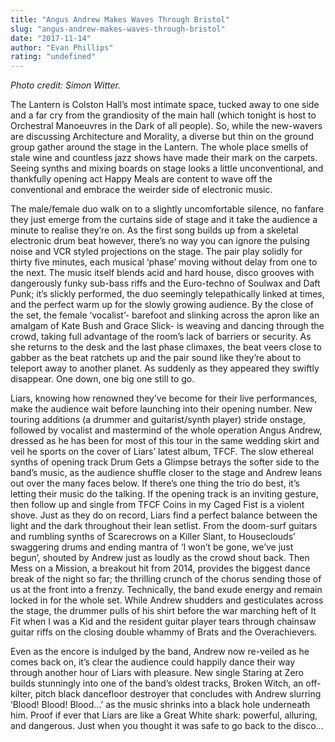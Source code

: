 ```yaml
---
title: "Angus Andrew Makes Waves Through Bristol"
slug: "angus-andrew-makes-waves-through-bristol"
date: "2017-11-14"
author: "Evan Phillips"
rating: "undefined"
---
```


_Photo credit: Simon Witter._

The Lantern is Colston Hall’s most intimate space, tucked away to one side and a far cry from the grandiosity of the main hall (which tonight is host to Orchestral Manoeuvres in the Dark of all people). So, while the new-wavers are discussing Architecture and Morality, a diverse but thin on the ground group gather around the stage in the Lantern. The whole place smells of stale wine and countless jazz shows have made their mark on the carpets. Seeing synths and mixing boards on stage looks a little unconventional, and thankfully opening act Happy Meals are content to wave off the conventional and embrace the weirder side of electronic music.

The male/female duo walk on to a slightly uncomfortable silence, no fanfare they just emerge from the curtains side of stage and it take the audience a minute to realise they’re on. As the first song builds up from a skeletal electronic drum beat however, there’s no way you can ignore the pulsing noise and VCR styled projections on the stage. The pair play solidly for thirty five minutes, each musical ‘phase’ moving without delay from one to the next. The music itself blends acid and hard house, disco grooves with dangerously funky sub-bass riffs and the Euro-techno of Soulwax and Daft Punk; it’s slickly performed, the duo seemingly telepathically linked at times, and the perfect warm up for the slowly growing audience. By the close of the set, the female ‘vocalist’- barefoot and slinking across the apron like an amalgam of Kate Bush and Grace Slick- is weaving and dancing through the crowd, taking full advantage of the room’s lack of barriers or security. As she returns to the desk and the last phase climaxes, the beat veers close to gabber as the beat ratchets up and the pair sound like they’re about to teleport away to another planet. As suddenly as they appeared they swiftly disappear. One down, one big one still to go.

Liars, knowing how renowned they’ve become for their live performances, make the audience wait before launching into their opening number. New touring additions (a drummer and guitarist/synth player) stride onstage, followed by vocalist and mastermind of the whole operation Angus Andrew, dressed as he has been for most of this tour in the same wedding skirt and veil he sports on the cover of Liars’ latest album, TFCF. The slow ethereal synths of opening track Drum Gets a Glimpse betrays the softer side to the band’s music, as the audience shuffle closer to the stage and Andrew leans out over the many faces below. If there’s one thing the trio do best, it’s letting their music do the talking. If the opening track is an inviting gesture, then follow up and single from TFCF Coins in my Caged Fist is a violent shove. Just as they do on record, Liars find a perfect balance between the light and the dark throughout their lean setlist. From the doom-surf guitars and rumbling synths of Scarecrows on a Killer Slant, to Houseclouds’ swaggering drums and ending mantra of ‘I won’t be gone, we’ve just begun’, shouted by Andrew just as loudly as the crowd shout back. Then Mess on a Mission, a breakout hit from 2014, provides the biggest dance break of the night so far; the thrilling crunch of the chorus sending those of us at the front into a frenzy. Technically, the band exude energy and remain locked in for the whole set. While Andrew shudders and gesticulates across the stage, the drummer pulls of his shirt before the war marching heft of It Fit when I was a Kid and the resident guitar player tears through chainsaw guitar riffs on the closing double whammy of Brats and the Overachievers.

Even as the encore is indulged by the band, Andrew now re-veiled as he comes back on, it’s clear the audience could happily dance their way through another hour of Liars with pleasure. New single Staring at Zero builds stunningly into one of the band’s oldest tracks, Broken Witch, an off-kilter, pitch black dancefloor destroyer that concludes with Andrew slurring ‘Blood! Blood! Blood...’ as the music shrinks into a black hole underneath him. Proof if ever that Liars are like a Great White shark: powerful, alluring, and dangerous. Just when you thought it was safe to go back to the disco…
